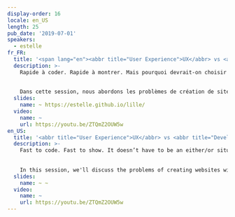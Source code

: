 ```yaml
---
display-order: 16
locale: en_US
length: 25
pub_date: '2019-07-01'
speakers:
  - estelle
fr_FR:
  title: '<span lang="en"><abbr title="User Experience">UX</abbr> vs <abbr title="Developer Experience">DX</abbr><span lang="en">'
  description: >-
    Rapide à coder. Rapide à montrer. Mais pourquoi devrait-on choisir entre l'un et l'autre ? Nos sites sont censés être réactifs, internationalisables, sécurisés, accessibles et performants. Il est logique d’utiliser tous les outils disponibles pour implémenter rapidement des fonctionnalités, mais il faut faire attention à ce que vos outils n’aient pas un impact négatif sur la facilité d’utilisation. Voyons quels sont les problèmes communs et comment ne pas sacrifier la qualité au profit du confort des développeur·se·s.
    
    
    Dans cette session, nous abordons les problèmes de création de sites sans compromettre aucune exigence.
  slides:
    name: ~ https://estelle.github.io/lille/
  video:
    name: ~
    url: https://youtu.be/ZTQmZ2OUW5w
en_US:
  title: '<abbr title="User Experience">UX</abbr> vs <abbr title="Developer Experience">DX</abbr>'
  description: >-
    Fast to code. Fast to show. It doesn’t have to be an either/or situation. All sites should be fast to load, responsive, internationalizable, secure, and performant. It makes sense to use all available tools to quickly implement features, but some of the tools negatively impact usability. In this session we address the issues of creating sites without compromising any under the hood requirements.
    
    
    In this session, we'll discuss the problems of creating websites without compromising any requirements.
  slides:
    name: ~ ~
  video:
    name: ~
    url: https://youtu.be/ZTQmZ2OUW5w
---
```

